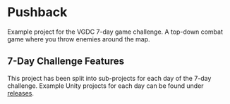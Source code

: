# Pushback
Example project for the VGDC 7-day game challenge. A top-down combat game where you throw enemies around the map.

## 7-Day Challenge Features
This project has been split into sub-projects for each day of the 7-day challenge. Example Unity projects for each day can be found under [releases](https://github.com/ubco-video-game-development-club/pushback/releases).
